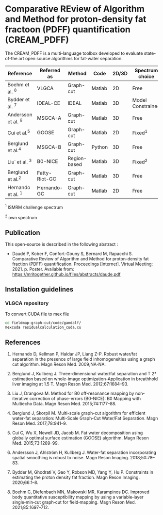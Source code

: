 # Comparative REview of Algorithm and Method for proton-density fat fractoon (PDFF) quantification (CREAM_PDFF)

The  CREAM_PDFF is a multi-language toolbox developed to evaluate state-of-the art open source algorithms for fat-water separation. 

| Reference          | Referred as   | Method       | Code   | 2D/3D | Spectrum choice   | Echo spacing   | Code acceleration  | Year | Code repository    *(If not specified, it is on github.com)*                                                              |
|--------------------|---------------|--------------|--------|-------|-------------------|----------------|--------------------|------|----------------------------------------------------------------------------------|
| Boehm et al. <sup>8</sup>     | VLGCA         | Graph-cut    | Matlab | 2D    | Free              | Uniform        | Parallel computing | 2021 | gitlab.com/christofboehm/fieldmap-graph-cut                                      |
| Bydder et al. <sup>7</sup>     | IDEAL-CE      | IDEAL        | Matlab | 3D    | Model Constrained | Free           | GPU computing      | 2020 | marcsous/pdff                                                                    |
| Andersson et al. <sup>6</sup>  | MSGCA-A       | Graph-cut    | Matlab | 3D    | Free              | Uniform        | No                 | 2018 | Snubben-B/FW-Recon-Spatial-Smoothing                                             |
| Cui et al.<sup>5</sup>         | GOOSE         | Graph-cut    | Matlab | 2D    | Fixed<sup>1</sup>             | Uniform / Free | No                 | 2015 |  [GOOSE code repository](https://research.engineering.uiowa.edu/cbig/content/goose)                        |
| Berglund et al.<sup>4</sup>    | MSGCA-B       | Graph-cut    | Python | 3D    | Free              | Uniform        | No                 | 2017 | bretglun/fwqpbo                                                                  |
| Liu˙ et al. <sup>3</sup>       | B0-NICE       | Region-based | Matlab | 3D    | Fixed<sup>2</sup>            | Uniform        | No                 | 2015 |  [B0-NICE code repository](https://www.mathworks.com/matlabcentral/fileexchange/48313-b0-mapping-b0-nice)    |
| Berglund et al.<sup>2</sup>   | Fatty-Riot-GC | Graph-cut    | Matlab | 3D    | Free              | Uniform        | No                 | 2012 | welcheb/fw_i3cm1i_3pluspoint_berglund_QPBO welcheb/FattyRiot                     |
| Hernando et al. <sup>1</sup>   | Hernando-GC   | Graph-cut    | Matlab | 2D    | Free              | Uniform / Free | No                 | 2012 | [Hernando-GC code repository](https://www.ismrm.org/workshops/FatWater12/data.htm) |

<sup>1</sup> ISMRM challenge spectrum

<sup>2</sup> own spectrum

## Publication 

This open-source is described in the following abstract :

- Daudé P, Kober F, Confort-Gouny S, Bernard M, Rapacchi S. Comparative Review of Algorithm and Method for proton-density fat fraction (PDFF) quantification. Proceedings [Internet]. Virtual Meeting; 2021. p. Poster. Available from: https://mritogether.github.io/files/abstracts/daude.pdf


## Installation guidelines

### VLGCA repository
To convert CUDA file to mex file

```bash
cd fieldmap-graph-cut/code/gandalf/
mexcuda residualcalculation_cuda.cu
```

## References


1. Hernando D, Kellman P, Haldar JP, Liang Z-P. Robust water/fat separation in the presence of large field inhomogeneities using a graph cut algorithm. Magn Reson Med. 2009;NA-NA.

2. Berglund J, Kullberg J. Three-dimensional water/fat separation and T 2* estimation based on whole-image optimization-Application in breathhold liver imaging at 1.5 T. Magn Reson Med. 2012;67:1684–93.

3. Liu J, Drangova M. Method for B0 off-resonance mapping by non-iterative correction of phase-errors (B0-NICE): B0 Mapping with Multiecho Data. Magn Reson Med. 2015;74:1177–88.

4. Berglund J, Skorpil M. Multi-scale graph-cut algorithm for efficient water-fat separation: Multi-Scale Graph-Cut Water/Fat Separation. Magn Reson Med. 2017;78:941–9.

5. Cui C, Wu X, Newell JD, Jacob M. Fat water decomposition using globally optimal surface estimation (GOOSE) algorithm. Magn Reson Med. 2015;73:1289–99.

6. Andersson J, Ahlström H, Kullberg J. Water-fat separation incorporating spatial smoothing is robust to noise. Magn Reson Imaging. 2018;50:78–83.

7. Bydder M, Ghodrati V, Gao Y, Robson MD, Yang Y, Hu P. Constraints in estimating the proton density fat fraction. Magn Reson Imaging. 2020;66:1–8.

8. Boehm C, Diefenbach MN, Makowski MR, Karampinos DC. Improved body quantitative susceptibility mapping by using a variable‐layer single‐min‐cut graph‐cut for field‐mapping. Magn Reson Med. 2021;85:1697–712.











